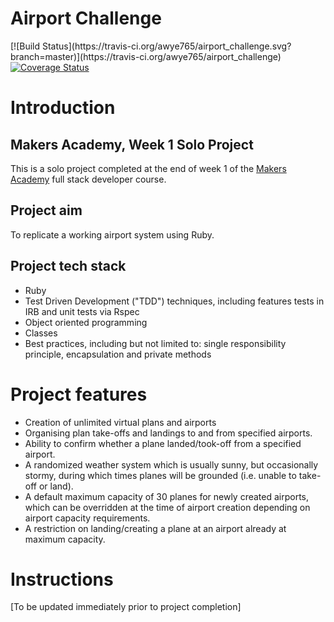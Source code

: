 <h1>Airport Challenge</h1>
[![Build Status](https://travis-ci.org/awye765/airport_challenge.svg?branch=master)](https://travis-ci.org/awye765/airport_challenge)
<a href='https://coveralls.io/github/awye765/airport_challenge?branch=master'><img src='https://coveralls.io/repos/github/awye765/airport_challenge/badge.svg?branch=master' alt='Coverage Status' /></a>

<h1>Introduction</h1>

<h2>Makers Academy, Week 1 Solo Project</h2>

This is a solo project completed at the end of week 1 of the <a href="http://www.makersacademy.com/">Makers Academy</a> full stack developer course.   

<h2>Project aim</h2>
To replicate a working airport system using Ruby.  

<h2>Project tech stack</h2>

* Ruby
* Test Driven Development ("TDD") techniques, including features tests in IRB and unit tests via Rspec
* Object oriented programming
* Classes
* Best practices, including but not limited to: single responsibility principle, encapsulation and private methods

<h1>Project features</h1>

* Creation of unlimited virtual plans and airports
* Organising plan take-offs and landings to and from specified airports.
* Ability to confirm whether a plane landed/took-off from a specified airport.
* A randomized weather system which is usually sunny, but occasionally stormy, during which times planes will be grounded (i.e. unable to take-off or land).
* A default maximum capacity of 30 planes for newly created airports, which can be overridden at the time of airport creation depending on airport capacity requirements.
* A restriction on landing/creating a plane at an airport already at maximum capacity.

<h1>Instructions</h1>

[To be updated immediately prior to project completion]
